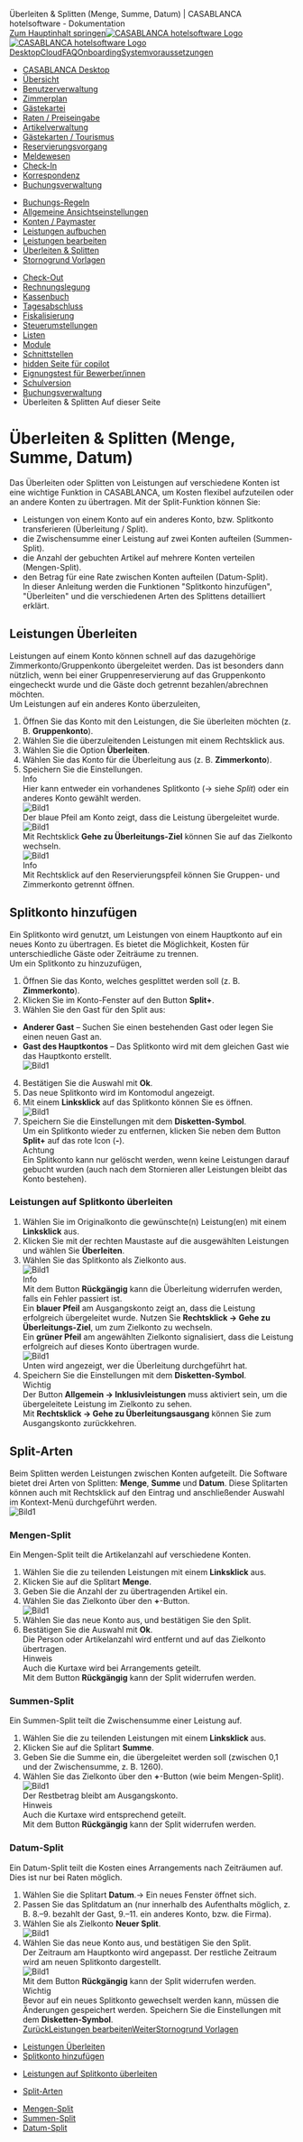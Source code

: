 Überleiten & Splitten (Menge, Summe, Datum) | CASABLANCA hotelsoftware - Dokumentation  
[Zum Hauptinhalt springen](https://docs.casablanca.at/desktop/account/transfer_split/#__docusaurus_skipToContent_fallback)[![CASABLANCA hotelsoftware Logo](https://docs.casablanca.at/img/logo.png) ![CASABLANCA hotelsoftware Logo](https://docs.casablanca.at/img/Casablanca_LOGO_2022_neg.png)](https://docs.casablanca.at/) [Desktop](https://docs.casablanca.at/desktop/desktop/)[Cloud](https://docs.casablanca.at/cloud/cloud_systems/)[FAQ](https://docs.casablanca.at/faq)[Onboarding](https://docs.casablanca.at/onboarding/fiscalization)[Systemvoraussetzungen](https://docs.casablanca.at/system_requirements)  
* [CASABLANCA Desktop](https://docs.casablanca.at/desktop/desktop/)
* [Übersicht](https://docs.casablanca.at/desktop/interface/)
* [Benutzerverwaltung](https://docs.casablanca.at/desktop/user_management/)
* [Zimmerplan](https://docs.casablanca.at/desktop/room_plan/)
* [Gästekartei](https://docs.casablanca.at/desktop/guest_profile/)
* [Raten / Preiseingabe](https://docs.casablanca.at/desktop/raten/)
* [Artikelverwaltung](https://docs.casablanca.at/desktop/articles/)
* [Gästekarten / Tourismus](https://docs.casablanca.at/desktop/guest_cards/)
* [Reservierungsvorgang](https://docs.casablanca.at/desktop/reservation_process/)
* [Meldewesen](https://docs.casablanca.at/desktop/registration/)
* [Check-In](https://docs.casablanca.at/desktop/check_in/)
* [Korrespondenz](https://docs.casablanca.at/desktop/correspondence/)
* [Buchungsverwaltung](https://docs.casablanca.at/desktop/account/)
+ [Buchungs-Regeln](https://docs.casablanca.at/desktop/account/booking_rules)
+ [Allgemeine Ansichtseinstellungen](https://docs.casablanca.at/desktop/account/general_view_settings)
+ [Konten / Paymaster](https://docs.casablanca.at/desktop/account/accounts_paymaster/)
+ [Leistungen aufbuchen](https://docs.casablanca.at/desktop/account/book_services)
+ [Leistungen bearbeiten](https://docs.casablanca.at/desktop/account/edit_services)
+ [Überleiten & Splitten](https://docs.casablanca.at/desktop/account/transfer_split)
+ [Stornogrund Vorlagen](https://docs.casablanca.at/desktop/account/cancellation_reason/)
* [Check-Out](https://docs.casablanca.at/desktop/check-out/)
* [Rechnungslegung](https://docs.casablanca.at/desktop/accounting/)
* [Kassenbuch](https://docs.casablanca.at/desktop/cashbook/)
* [Tagesabschluss](https://docs.casablanca.at/desktop/daily_closing/)
* [Fiskalisierung](https://docs.casablanca.at/desktop/fiscalization/)
* [Steuerumstellungen](https://docs.casablanca.at/desktop/tax_changes/)
* [Listen](https://docs.casablanca.at/desktop/lists/)
* [Module](https://docs.casablanca.at/desktop/module/)
* [Schnittstellen](https://docs.casablanca.at/desktop/interfaces/)
* [hidden Seite für copilot](https://docs.casablanca.at/desktop/hidden_copilot)
* [Eignungstest für Bewerber/innen](https://docs.casablanca.at/desktop/qualification)
* [Schulversion](https://docs.casablanca.at/desktop/schoolversion)  
* [Buchungsverwaltung](https://docs.casablanca.at/desktop/account/)
* Überleiten & Splitten
Auf dieser Seite

# Überleiten & Splitten (Menge, Summe, Datum)  
Das Überleiten oder Splitten von Leistungen auf verschiedene Konten ist eine wichtige Funktion in CASABLANCA, um Kosten flexibel aufzuteilen oder an andere Konten zu übertragen. Mit der Split-Funktion können Sie:  
* Leistungen von einem Konto auf ein anderes Konto, bzw. Splitkonto transferieren (Überleitung / Split).
* die Zwischensumme einer Leistung auf zwei Konten aufteilen (Summen-Split).
* die Anzahl der gebuchten Artikel auf mehrere Konten verteilen (Mengen-Split).
* den Betrag für eine Rate zwischen Konten aufteilen (Datum-Split).  
In dieser Anleitung werden die Funktionen "Splitkonto hinzufügen", "Überleiten" und die verschiedenen Arten des Splittens detailliert erklärt.

## Leistungen Überleiten[](https://docs.casablanca.at/desktop/account/transfer_split/#leistungen-überleiten "Direkter Link zu Leistungen Überleiten")  
Leistungen auf einem Konto können schnell auf das dazugehörige Zimmerkonto/Gruppenkonto übergeleitet werden. Das ist besonders dann nützlich, wenn bei einer Gruppenreservierung auf das Gruppenkonto eingecheckt wurde und die Gäste doch getrennt bezahlen/abrechnen möchten.  
Um Leistungen auf ein anderes Konto überzuleiten,  
1. Öffnen Sie das Konto mit den Leistungen, die Sie überleiten möchten (z. B. **Gruppenkonto**).
2. Wählen Sie die überzuleitenden Leistungen mit einem Rechtsklick aus.
3. Wählen Sie die Option **Überleiten**.
4. Wählen Sie das Konto für die Überleitung aus (z. B. **Zimmerkonto**).
5. Speichern Sie die Einstellungen.  
Info  
Hier kann entweder ein vorhandenes Splitkonto (-> siehe *Split*) oder ein anderes Konto gewählt werden.  
![Bild1](https://docs.casablanca.at/assets/images/ueberleiten_konto-5fc89ecc1a04207860fa65d4340f2692.png "Überleitung Konto")  
Der blaue Pfeil am Konto zeigt, dass die Leistung übergeleitet wurde.  
![Bild1](https://docs.casablanca.at/assets/images/ueberleitung_zimmerkonto-8c9f2041ed77e44dcc5bbf556f982788.png "Überleitung Ausgangskonto")  
Mit Rechtsklick **Gehe zu Überleitungs-Ziel** können Sie auf das Zielkonto wechseln.  
![Bild1](https://docs.casablanca.at/assets/images/ueberleitung_zielkonto-8b67a1542901f417c723b02d26b72436.png "Überleitung Zielkonto")  
Info  
Mit Rechtsklick auf den Reservierungspfeil können Sie Gruppen- und Zimmerkonto getrennt öffnen.

## Splitkonto hinzufügen[](https://docs.casablanca.at/desktop/account/transfer_split/#splitkonto-hinzufügen "Direkter Link zu Splitkonto hinzufügen")  
Ein Splitkonto wird genutzt, um Leistungen von einem Hauptkonto auf ein neues Konto zu übertragen. Es bietet die Möglichkeit, Kosten für unterschiedliche Gäste oder Zeiträume zu trennen.  
Um ein Splitkonto zu hinzuzufügen,  
1. Öffnen Sie das Konto, welches gesplittet werden soll (z. B. **Zimmerkonto**).
2. Klicken Sie im Konto-Fenster auf den Button **Split+**.
3. Wählen Sie den Gast für den Split aus:
* **Anderer Gast** – Suchen Sie einen bestehenden Gast oder legen Sie einen neuen Gast an.
* **Gast des Hauptkontos** – Das Splitkonto wird mit dem gleichen Gast wie das Hauptkonto erstellt.  
![Bild1](https://docs.casablanca.at/assets/images/konto_split-8a545d357cf5c10618f205ac3ae0e82a.png "Konto-Split")  
4. Bestätigen Sie die Auswahl mit **Ok**.
5. Das neue Splitkonto wird im Kontomodul angezeigt.
6. Mit einem **Linksklick** auf das Splitkonto können Sie es öffnen.  
![Bild1](https://docs.casablanca.at/assets/images/split_konto-23b2d3938bcb7f7b4980362889ff9f5e.png "Splitkonto")  
7. Speichern Sie die Einstellungen mit dem **Disketten-Symbol**.  
Um ein Splitkonto wieder zu entfernen, klicken Sie neben dem Button **Split+** auf das rote Icon (**-**).  
Achtung  
Ein Splitkonto kann nur gelöscht werden, wenn keine Leistungen darauf gebucht wurden (auch nach dem Stornieren aller Leistungen bleibt das Konto bestehen).

### Leistungen auf Splitkonto überleiten[](https://docs.casablanca.at/desktop/account/transfer_split/#leistungen-auf-splitkonto-überleiten "Direkter Link zu Leistungen auf Splitkonto überleiten")  
1. Wählen Sie im Originalkonto die gewünschte(n) Leistung(en) mit einem **Linksklick** aus.
2. Klicken Sie mit der rechten Maustaste auf die ausgewählten Leistungen und wählen Sie **Überleiten**.
3. Wählen Sie das Splitkonto als Zielkonto aus.  
![Bild1](https://docs.casablanca.at/assets/images/ueberleiten_split-91a4e4511d53be17a391c7e77832dae4.png "Überleiten Splitkonto")  
Info  
Mit dem Button **Rückgängig** kann die Überleitung widerrufen werden, falls ein Fehler passiert ist.  
Ein **blauer Pfeil** am Ausgangskonto zeigt an, dass die Leistung erfolgreich übergeleitet wurde. Nutzen Sie **Rechtsklick → Gehe zu Überleitungs-Ziel**, um zum Zielkonto zu wechseln.  
Ein **grüner Pfeil** am angewählten Zielkonto signalisiert, dass die Leistung erfolgreich auf dieses Konto übertragen wurde.  
![Bild1](https://docs.casablanca.at/assets/images/split_ueberleitung-196e658742f5ce56d930dc45cbe32f70.png "Überleitung Splitkonto")  
Unten wird angezeigt, wer die Überleitung durchgeführt hat.  
4. Speichern Sie die Einstellungen mit dem **Disketten-Symbol**.  
Wichtig  
Der Button **Allgemein → Inklusivleistungen** muss aktiviert sein, um die übergeleitete Leistung im Zielkonto zu sehen.  
Mit **Rechtsklick → Gehe zu Überleitungsausgang** können Sie zum Ausgangskonto zurückkehren.

## Split-Arten[](https://docs.casablanca.at/desktop/account/transfer_split/#split-arten "Direkter Link zu Split-Arten")  
Beim Splitten werden Leistungen zwischen Konten aufgeteilt. Die Software bietet drei Arten von Splitten: **Menge**, **Summe** und **Datum**. Diese Splitarten können auch mit Rechtsklick auf den Eintrag und anschließender Auswahl im Kontext-Menü durchgeführt werden.  
![Bild1](https://docs.casablanca.at/assets/images/split_arten-6b3e7e44846719271ff9eb6d4e3d819e.png "Split-Arten")

### Mengen-Split[](https://docs.casablanca.at/desktop/account/transfer_split/#mengen-split "Direkter Link zu Mengen-Split")  
Ein Mengen-Split teilt die Artikelanzahl auf verschiedene Konten.  
1. Wählen Sie die zu teilenden Leistungen mit einem **Linksklick** aus.
2. Klicken Sie auf die Splitart **Menge**.
3. Geben Sie die Anzahl der zu übertragenden Artikel ein.
4. Wählen Sie das Zielkonto über den **+**-Button.  
![Bild1](https://docs.casablanca.at/assets/images/mengen_split-af8b83924a987876c7cda95495048cf4.png "Mengen-Split")  
5. Wählen Sie das neue Konto aus, und bestätigen Sie den Split.
6. Bestätigen Sie die Auswahl mit **Ok**.  
Die Person oder Artikelanzahl wird entfernt und auf das Zielkonto übertragen.  
Hinweis  
Auch die Kurtaxe wird bei Arrangements geteilt.  
Mit dem Button **Rückgängig** kann der Split widerrufen werden.

### Summen-Split[](https://docs.casablanca.at/desktop/account/transfer_split/#summen-split "Direkter Link zu Summen-Split")  
Ein Summen-Split teilt die Zwischensumme einer Leistung auf.  
1. Wählen Sie die zu teilenden Leistungen mit einem **Linksklick** aus.
2. Klicken Sie auf die Splitart **Summe**.
3. Geben Sie die Summe ein, die übergeleitet werden soll (zwischen 0,1 und der Zwischensumme, z. B. 1260).
4. Wählen Sie das Zielkonto über den **+**-Button (wie beim Mengen-Split).  
![Bild1](https://docs.casablanca.at/assets/images/mengen_split-af8b83924a987876c7cda95495048cf4.png "Mengen-Split")  
Der Restbetrag bleibt am Ausgangskonto.  
Hinweis  
Auch die Kurtaxe wird entsprechend geteilt.  
Mit dem Button **Rückgängig** kann der Split widerrufen werden.

### Datum-Split[](https://docs.casablanca.at/desktop/account/transfer_split/#datum-split "Direkter Link zu Datum-Split")  
Ein Datum-Split teilt die Kosten eines Arrangements nach Zeiträumen auf. Dies ist nur bei Raten möglich.  
1. Wählen Sie die Splitart **Datum**.-> Ein neues Fenster öffnet sich.
2. Passen Sie das Splitdatum an (nur innerhalb des Aufenthalts möglich, z. B. 8.–9. bezahlt der Gast, 9.–11. ein anderes Konto, bzw. die Firma).
3. Wählen Sie als Zielkonto **Neuer Split**.  
![Bild1](https://docs.casablanca.at/assets/images/datum_split-be485b3fe8e474391cc55406ec027add.png "Datum-Split")  
4. Wählen Sie das neue Konto aus, und bestätigen Sie den Split.  
Der Zeitraum am Hauptkonto wird angepasst. Der restliche Zeitraum wird am neuen Splitkonto dargestellt.  
![Bild1](https://docs.casablanca.at/assets/images/neuer_split_konto-63c78429d73ba22adbb987a29f2ba508.png "Datum-Split")  
Mit dem Button **Rückgängig** kann der Split widerrufen werden.  
Wichtig  
Bevor auf ein neues Splitkonto gewechselt werden kann, müssen die Änderungen gespeichert werden. Speichern Sie die Einstellungen mit dem **Disketten-Symbol**.  
[ZurückLeistungen bearbeiten](https://docs.casablanca.at/desktop/account/edit_services)[WeiterStornogrund Vorlagen](https://docs.casablanca.at/desktop/account/cancellation_reason/)  
* [Leistungen Überleiten](https://docs.casablanca.at/desktop/account/transfer_split/#leistungen-überleiten)
* [Splitkonto hinzufügen](https://docs.casablanca.at/desktop/account/transfer_split/#splitkonto-hinzufügen)
+ [Leistungen auf Splitkonto überleiten](https://docs.casablanca.at/desktop/account/transfer_split/#leistungen-auf-splitkonto-überleiten)
* [Split-Arten](https://docs.casablanca.at/desktop/account/transfer_split/#split-arten)
+ [Mengen-Split](https://docs.casablanca.at/desktop/account/transfer_split/#mengen-split)
+ [Summen-Split](https://docs.casablanca.at/desktop/account/transfer_split/#summen-split)
+ [Datum-Split](https://docs.casablanca.at/desktop/account/transfer_split/#datum-split)